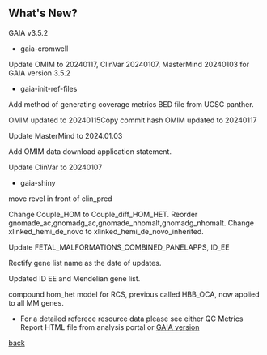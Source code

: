 ## What's New?

GAIA v3.5.2

* gaia-cromwell

Update OMIM to 20240117, ClinVar 20240107, MasterMind 20240103 for GAIA version 3.5.2

* gaia-init-ref-files

Add method of generating coverage metrics BED file from UCSC panther. 

OMIM updated to 20240115Copy commit hash	OMIM updated to 20240117

Update MasterMind to 2024.01.03

Add OMIM data download application statement.	

Update ClinVar to 20240107

* gaia-shiny

move revel in front of clin_pred

Change Couple_HOM to Couple_diff_HOM_HET. Reorder gnomade_ac,gnomadg_ac,gnomade_nhomalt,gnomadg_nhomalt. Change xlinked_hemi_de_novo to xlinked_hemi_de_novo_inherited.

Update FETAL_MALFORMATIONS_COMBINED_PANELAPPS, ID_EE

Rectify gene list name as the date of updates.

Updated ID EE and Mendelian gene list.

compound hom_het model for RCS, previous called HBB_OCA, now applied to all MM genes.

* For a detailed referece resource data please see either QC Metrics Report HTML file from analysis portal or [GAIA version](./another-page_3.5.2_GAIA_version.html)

[back](./)
